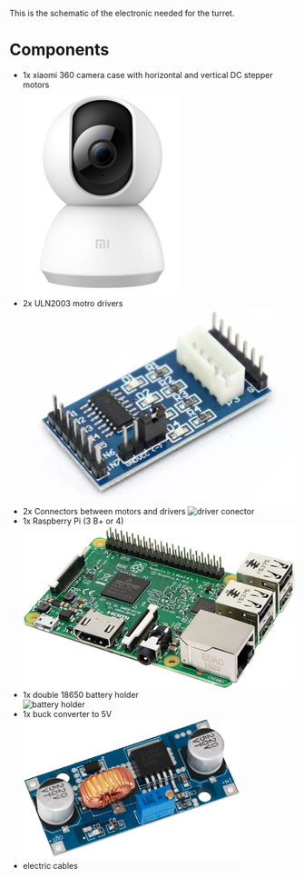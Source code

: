 This is the schematic of the electronic needed for the turret.

# Components
- 1x xiaomi 360 camera case with horizontal and vertical DC stepper motors  
![mi camera](../images/mi-camera-360.png)
- 2x ULN2003 motro drivers  
![uln2003 motor driver](../images/uln2003.png)
- 2x Connectors between motors and drivers
![driver conector](../images/driver-connector.png)
- 1x Raspberry Pi (3 B+ or 4)  
![raspberry pi](../images/raspberry-pi.jpg)
- 1x double 18650 battery holder  
![battery holder](../images/battery-holder.jpg)
- 1x buck converter to 5V
![buck converter](../images/buck-converter.png)
- electric cables